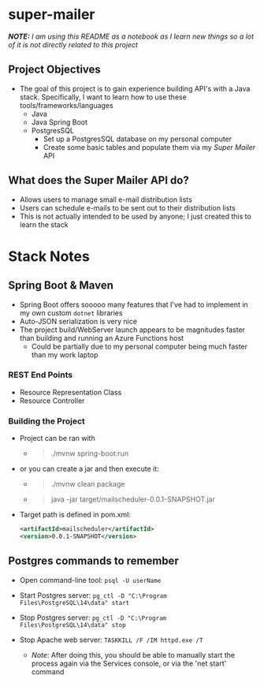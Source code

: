 # super-mailer
***NOTE:** I am using this README as a notebook as I learn new things so a lot of it is not directly related to this project*

## Project Objectives
- The goal of this project is to gain experience building API's with a Java stack. Specifically, I want to learn how to use these tools/frameworks/languages
    - Java
    - Java Spring Boot
    - PostgresSQL
        - Set up a PostgresSQL database on my personal computer
        - Create some basic tables and populate them via my *Super Mailer* API

## What does the Super Mailer API do?
- Allows users to manage small e-mail distribution lists
- Users can schedule e-mails to be sent out to their distribution lists
- This is not actually intended to be used by anyone; I just created this to learn the stack

# Stack Notes
## Spring Boot & Maven
- Spring Boot offers sooooo many features that I've had to implement in my own custom `dotnet` libraries
- Auto-JSON serialization is very nice
- The project build/WebServer launch appears to be magnitudes faster than building and running an Azure Functions host 
    - Could be partially due to my personal computer being much faster than my work laptop

### REST End Points
- Resource Representation Class
- Resource Controller

### Building the Project
- Project can be ran with
    - > ./mvnw spring-boot:run
- or you can create a jar and then execute it:
    - > ./mvnw clean package
    - > java -jar target/mailscheduler-0.0.1-SNAPSHOT.jar

- Target path is defined in pom.xml: 
    ```xml
    <artifactId>mailscheduler</artifactId>
    <version>0.0.1-SNAPSHOT</version>
    ```

## Postgres commands to remember
- Open command-line tool:
    `psql -U userName`

- Start Postgres server:
    `pg_ctl -D "C:\Program Files\PostgreSQL\14\data" start`

- Stop Postgres server:
    `pg_ctl -D "C:\Program Files\PostgreSQL\14\data" stop`

- Stop Apache web server:
    `TASKKILL /F /IM httpd.exe /T`
    - *Note*: After doing this, you should be able to manually start the process again via the Services console, or via the 'net start' command
